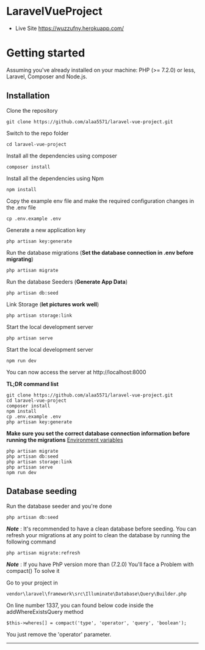 # Laravel**Vue**Project

- Live Site https://wuzzufny.herokuapp.com/

# Getting started

Assuming you've already installed on your machine: PHP (>= 7.2.0) or less, Laravel, Composer and Node.js.

## Installation

Clone the repository

    git clone https://github.com/alaa5571/laravel-vue-project.git

Switch to the repo folder

    cd laravel-vue-project

Install all the dependencies using composer

    composer install

Install all the dependencies using Npm

    npm install

Copy the example env file and make the required configuration changes in the .env file

    cp .env.example .env

Generate a new application key

    php artisan key:generate

Run the database migrations (**Set the database connection in .env before migrating**)

    php artisan migrate

Run the database Seeders (**Generate App Data**)

    php artisan db:seed

Link Storage (**let pictures work well**)

    php artisan storage:link

Start the local development server

    php artisan serve

Start the local development server

    npm run dev

You can now access the server at http://localhost:8000

**TL;DR command list**

    git clone https://github.com/alaa5571/laravel-vue-project.git
    cd laravel-vue-project
    composer install
    npm install
    cp .env.example .env
    php artisan key:generate

**Make sure you set the correct database connection information before running the migrations** [Environment variables](#environment-variables)

    php artisan migrate
    php artisan db:seed
    php artisan storage:link
    php artisan serve
    npm run dev

## Database seeding

Run the database seeder and you're done

    php artisan db:seed

**_Note_** : It's recommended to have a clean database before seeding. You can refresh your migrations at any point to clean the database by running the following command

    php artisan migrate:refresh

**_Note_** : If you have PhP version more than (7.2.0) You'll face a Problem with compact()
To solve it

Go to your project in

    vendor\laravel\framework\src\Illuminate\Database\Query\Builder.php

On line number 1337, you can found below code inside the addWhereExistsQuery method

    $this->wheres[] = compact('type', 'operator', 'query', 'boolean');

You just remove the 'operator' parameter.

---

